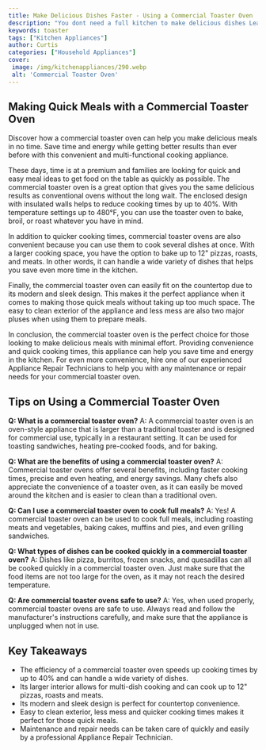```yaml
---
title: Make Delicious Dishes Faster - Using a Commercial Toaster Oven
description: "You dont need a full kitchen to make delicious dishes Learn how to use a commercial toaster oven to quickly and easily whip up tasty dishes without spending a fortune"
keywords: toaster
tags: ["Kitchen Appliances"]
author: Curtis
categories: ["Household Appliances"]
cover: 
 image: /img/kitchenappliances/290.webp
 alt: 'Commercial Toaster Oven'
---
```

## Making Quick Meals with a Commercial Toaster Oven

Discover how a commercial toaster oven can help you make delicious meals in no time. Save time and energy while getting better results than ever before with this convenient and multi-functional cooking appliance. 

These days, time is at a premium and families are looking for quick and easy meal ideas to get food on the table as quickly as possible. The commercial toaster oven is a great option that gives you the same delicious results as conventional ovens without the long wait. The enclosed design with insulated walls helps to reduce cooking times by up to 40%. With temperature settings up to 480°F, you can use the toaster oven to bake, broil, or roast whatever you have in mind. 

In addition to quicker cooking times, commercial toaster ovens are also convenient because you can use them to cook several dishes at once. With a larger cooking space, you have the option to bake up to 12" pizzas, roasts, and meats. In other words, it can handle a wide variety of dishes that helps you save even more time in the kitchen. 

Finally, the commercial toaster oven can easily fit on the countertop due to its modern and sleek design. This makes it the perfect appliance when it comes to making those quick meals without taking up too much space. The easy to clean exterior of the appliance and less mess are also two major pluses when using them to prepare meals.

In conclusion, the commercial toaster oven is the perfect choice for those looking to make delicious meals with minimal effort. Providing convenience and quick cooking times, this appliance can help you save time and energy in the kitchen. For even more convenience, hire one of our experienced Appliance Repair Technicians to help you with any maintenance or repair needs for your commercial toaster oven.

## Tips on Using a Commercial Toaster Oven

**Q: What is a commercial toaster oven?** 
A: A commercial toaster oven is an oven-style appliance that is larger than a traditional toaster and is designed for commercial use, typically in a restaurant setting. It can be used for toasting sandwiches, heating pre-cooked foods, and for baking.

**Q: What are the benefits of using a commercial toaster oven?**
A: Commercial toaster ovens offer several benefits, including faster cooking times, precise and even heating, and energy savings. Many chefs also appreciate the convenience of a toaster oven, as it can easily be moved around the kitchen and is easier to clean than a traditional oven.

**Q: Can I use a commercial toaster oven to cook full meals?**
A: Yes! A commercial toaster oven can be used to cook full meals, including roasting meats and vegetables, baking cakes, muffins and pies, and even grilling sandwiches. 

**Q: What types of dishes can be cooked quickly in a commercial toaster oven?**
A: Dishes like pizza, burritos, frozen snacks, and quesadillas can all be cooked quickly in a commercial toaster oven. Just make sure that the food items are not too large for the oven, as it may not reach the desired temperature.

**Q: Are commercial toaster ovens safe to use?**
A: Yes, when used properly, commercial toaster ovens are safe to use. Always read and follow the manufacturer's instructions carefully, and make sure that the appliance is unplugged when not in use.

## Key Takeaways
- The efficiency of a commercial toaster oven speeds up cooking times by up to 40% and can handle a wide variety of dishes.
- Its larger interior allows for multi-dish cooking and can cook up to 12" pizzas, roasts and meats. 
- Its modern and sleek design is perfect for countertop convenience.
- Easy to clean exterior, less mess and quicker cooking times makes it perfect for those quick meals.
- Maintenance and repair needs can be taken care of quickly and easily by a professional Appliance Repair Technician.
